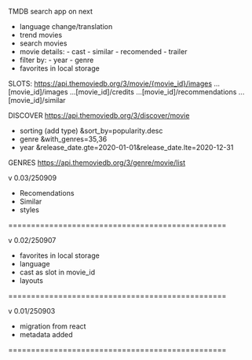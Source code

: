 TMDB search app on next

- language change/translation
- trend movies
- search movies
- movie details: - cast - similar - recomended - trailer
- filter by: - year - genre
- favorites in local storage

SLOTS:
https://api.themoviedb.org/3/movie/{movie_id}/images
...[movie_id]/images
...[movie_id]/credits
...[movie_id]/recommendations
...[movie_id]/similar

DISCOVER
https://api.themoviedb.org/3/discover/movie

- sorting (add type)
  &sort_by=popularity.desc
- genre
  &with_genres=35,36
- year
  &release_date.gte=2020-01-01&release_date.lte=2020-12-31

GENRES
https://api.themoviedb.org/3/genre/movie/list

v 0.03/250909

- Recomendations
- Similar
- styles

================================================

v 0.02/250907

- favorites in local storage
- language
- cast as slot in movie_id
- layouts

================================================

v 0.01/250903

- migration from react
- metadata added

================================================

